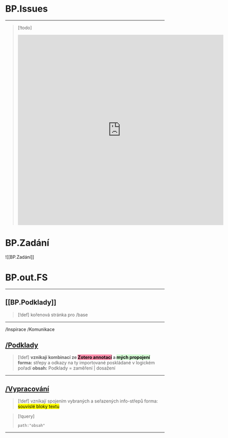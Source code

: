 
# BP.Issues
---
> [!todo]
><iframe src="https://github.com/users/simik394/projects/2/views/6" frameBorder="0" width="650" height="600"></iframe>

# BP.Zadání
![[BP.Zadání]]

# BP.out.FS
___
## [[BP.Podklady]]
> [!def] kořenová stránka pro /base

---
/Inspirace
/Komunikace


## <u>/Podklady</u>
>[!def] **vznikají kombinací ze <mark style="background: #FF5582A6;">Zotero annotací</mark> a <mark style="background: #BBFABBA6;">mých propojení</mark>**
**forma:** střepy a odkazy na ty importované poskládané v logickém pořadí
**obsah:** Podklady = zaměření | dosažení

---
## <u>/Vypracování</u>
>[!def] vznikají spojením vybraných a seřazených info-střepů 
forma: <mark class="hltr-blue">souvislé bloky textu</mark>

> [!query]
> ```query
> path:"obsah"

---


